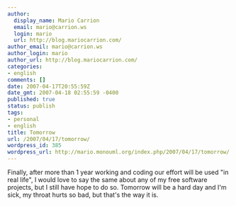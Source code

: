 ```yaml
---
author:
  display_name: Mario Carrion
  email: mario@carrion.ws
  login: mario
  url: http://blog.mariocarrion.com/
author_email: mario@carrion.ws
author_login: mario
author_url: http://blog.mariocarrion.com/
categories:
- english
comments: []
date: 2007-04-17T20:55:59Z
date_gmt: 2007-04-18 02:55:59 -0400
published: true
status: publish
tags:
- personal
- english
title: Tomorrow
url: /2007/04/17/tomorrow/
wordpress_id: 385
wordpress_url: http://mario.monouml.org/index.php/2007/04/17/tomorrow/
---
```


<p>Finally, after more than 1 year working and coding our effort will be used "in real life", I would love to say the same about any of my free software projects, but I still have hope to do so. Tomorrow will be a hard day and I'm sick, my throat hurts so bad, but that's the way it is.</p>
